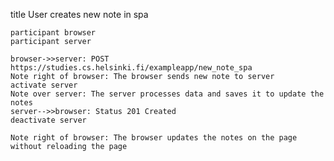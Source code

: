 title User creates new note in spa

    participant browser
    participant server

    browser->>server: POST https://studies.cs.helsinki.fi/exampleapp/new_note_spa
    Note right of browser: The browser sends new note to server
    activate server
    Note over server: The server processes data and saves it to update the notes
    server-->>browser: Status 201 Created
    deactivate server

    Note right of browser: The browser updates the notes on the page without reloading the page